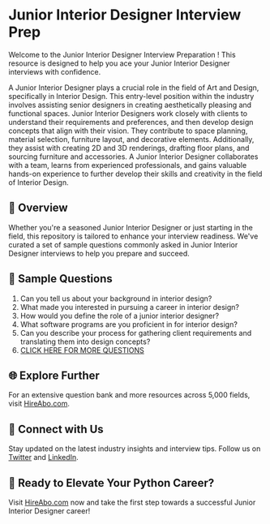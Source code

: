 # Junior Interior Designer Interview Prep

Welcome to the Junior Interior Designer Interview Preparation ! This resource is designed to help you ace your Junior Interior Designer interviews with confidence.

A Junior Interior Designer plays a crucial role in the field of Art and Design, specifically in Interior Design. This entry-level position within the industry involves assisting senior designers in creating aesthetically pleasing and functional spaces. Junior Interior Designers work closely with clients to understand their requirements and preferences, and then develop design concepts that align with their vision. They contribute to space planning, material selection, furniture layout, and decorative elements. Additionally, they assist with creating 2D and 3D renderings, drafting floor plans, and sourcing furniture and accessories. A Junior Interior Designer collaborates with a team, learns from experienced professionals, and gains valuable hands-on experience to further develop their skills and creativity in the field of Interior Design.

## 🚀 Overview

Whether you're a seasoned Junior Interior Designer or just starting in the field, this repository is tailored to enhance your interview readiness. We've curated a set of sample questions commonly asked in Junior Interior Designer interviews to help you prepare and succeed.

## 📝 Sample Questions

1. Can you tell us about your background in interior design?
2. What made you interested in pursuing a career in interior design?
3. How would you define the role of a junior interior designer?
4. What software programs are you proficient in for interior design?
5. Can you describe your process for gathering client requirements and translating them into design concepts?
6. [CLICK HERE FOR MORE QUESTIONS](https://hireabo.com/job/6_2_1/Junior%20Interior%20Designer)

## 🌐 Explore Further

For an extensive question bank and more resources across 5,000 fields, visit [HireAbo.com](https://www.hireabo.com).

## 📱 Connect with Us

Stay updated on the latest industry insights and interview tips. Follow us on [Twitter](https://twitter.com/hireabo) and [LinkedIn](https://www.linkedin.com/in/hire-abo-3609972a8/).

## 🚀 Ready to Elevate Your Python Career?

Visit [HireAbo.com](https://www.hireabo.com) now and take the first step towards a successful Junior Interior Designer career!